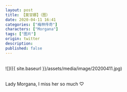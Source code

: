 ```yaml
---
layout: post
title: 【莫甘娜】（图）
date: 2020-04-11 16:41
categories: ["梅林传奇"]
characters: ["Morgana"]
tags: ["图片"]
origin: twitter
description: 
published: false
---
```


<br>
![]({{ site.baseurl }}/assets/media/image/20200411.jpg)
<br><br>

Lady Morgana, I miss her so much ♡

